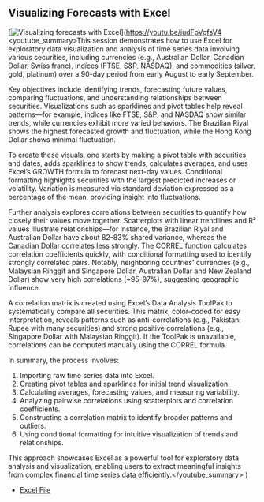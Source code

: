 ## Visualizing Forecasts with Excel

[![Visualizing forecasts with Excel](https://i.ytimg.com/vi_webp/judFpVgfsV4/sddefault.webp)](https://youtu.be/judFpVgfsV4
<youtube_summary>This session demonstrates how to use Excel for exploratory data visualization and analysis of time series data involving various securities, including currencies (e.g., Australian Dollar, Canadian Dollar, Swiss franc), indices (FTSE, S&P, NASDAQ), and commodities (silver, gold, platinum) over a 90-day period from early August to early September.

Key objectives include identifying trends, forecasting future values, comparing fluctuations, and understanding relationships between securities. Visualizations such as sparklines and pivot tables help reveal patterns—for example, indices like FTSE, S&P, and NASDAQ show similar trends, while currencies exhibit more varied behaviors. The Brazilian Riyal shows the highest forecasted growth and fluctuation, while the Hong Kong Dollar shows minimal fluctuation.

To create these visuals, one starts by making a pivot table with securities and dates, adds sparklines to show trends, calculates averages, and uses Excel’s GROWTH formula to forecast next-day values. Conditional formatting highlights securities with the largest predicted increases or volatility. Variation is measured via standard deviation expressed as a percentage of the mean, providing insight into fluctuations.

Further analysis explores correlations between securities to quantify how closely their values move together. Scatterplots with linear trendlines and R² values illustrate relationships—for instance, the Brazilian Riyal and Australian Dollar have about 82-83% shared variance, whereas the Canadian Dollar correlates less strongly. The CORREL function calculates correlation coefficients quickly, with conditional formatting used to identify strongly correlated pairs. Notably, neighboring countries' currencies (e.g., Malaysian Ringgit and Singapore Dollar, Australian Dollar and New Zealand Dollar) show very high correlations (~95-97%), suggesting geographic influence.

A correlation matrix is created using Excel’s Data Analysis ToolPak to systematically compare all securities. This matrix, color-coded for easy interpretation, reveals patterns such as anti-correlations (e.g., Pakistani Rupee with many securities) and strong positive correlations (e.g., Singapore Dollar with Malaysian Ringgit). If the ToolPak is unavailable, correlations can be computed manually using the CORREL formula.

In summary, the process involves:
1. Importing raw time series data into Excel.
2. Creating pivot tables and sparklines for initial trend visualization.
3. Calculating averages, forecasting values, and measuring variability.
4. Analyzing pairwise correlations using scatterplots and correlation coefficients.
5. Constructing a correlation matrix to identify broader patterns and outliers.
6. Using conditional formatting for intuitive visualization of trends and relationships.

This approach showcases Excel as a powerful tool for exploratory data analysis and visualization, enabling users to extract meaningful insights from complex financial time series data efficiently.</youtube_summary>
)

- [Excel File](https://docs.google.com/spreadsheets/d/1a6cSbmZKjX_ZzBsWWrPQwU_4KgRNMwc0/view#gid=1138079165)
